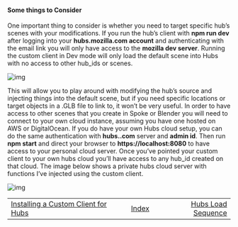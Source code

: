 #### **Some things to Consider**

One important thing to consider is whether you need to target specific hub’s scenes with your modifications.  If you run the hub’s client with **npm run dev** after logging into your **hubs.mozilla.com account** and authenticating with the email link you will only have access to the **mozilla dev server**.  Running the custom client in Dev mode will only load the default scene into Hubs with no access to other hub_ids or scenes.



![img](https://lh5.googleusercontent.com/oys4rFbfiVnFb93kWaf4Xch_9VLDVdrWAiqzkXUojqKuZffwk1ExQKDqff_xigV2hhLE_Vjf9L5CgPkesE4KwlO0SDtEa6USDL9pSnIKk780l-Dop3Cz1REoRylPlSiZxY3tYJPm)



This will allow you to play around with modifying the hub’s source and injecting things into the default scene, but if you need specific locations or target objects in a .GLB file to link to, it won’t be very useful.  In order to have access to other scenes that you create in Spoke or Blender you will need to connect to your own cloud instance, assuming you have one hosted on AWS or DigitalOcean.  If you do have your own Hubs cloud setup, you can do the same authentication with **hubs.<yourhubscloud>.com** server and **admin id**. Then run **npm start** and direct your browser to **https://localhost:8080** to have access to your personal cloud server. Once you’ve pointed your custom client to your own hubs cloud you’ll have access to any hub_id created on that cloud.  The image below shows a private hubs cloud server with functions I’ve injected using the custom client.



![img](https://lh5.googleusercontent.com/i_H92JgV_1khZyP8lZe-s2ramTYhUFAE8Orj8ZlJQ1YLQCFtTpwzCG3lMZniOMyuuBEyID4bnurFU7xqgXBc7csCTQyVVDoe_2YF1l5HWSk616aEuIyqmcNqzfDOHvhfkjCyB2A4)

|                                                              |                                  |                                           |
| :----------------------------------------------------------- | :------------------------------: | ----------------------------------------: |
| [Installing a Custom Client for Hubs](installingthecustomclient.md) | [Index](CustomizinghubsTitle.md) | [Hubs Load Sequence](HubsLoadSequence.md) |

